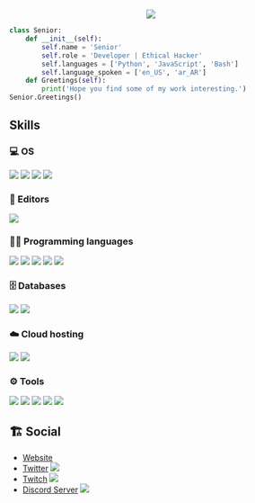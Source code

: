 
#
<p align=center>
<a href="https://discord.com/users/355579366991986688">
</a>
  </p>
<p align=center>
 <img src="https://komarev.com/ghpvc/?username=9z8-X7&style=for-the-badge&logo=Streamlit&color=blueviolet&logo=Bookmeter">
  </p>

```python
class Senior:
    def __init__(self):
        self.name = 'Senior'
        self.role = 'Developer | Ethical Hacker'
        self.languages = ['Python', 'JavaScript', 'Bash']
        self.language_spoken = ['en_US', 'ar_AR']
    def Greetings(self):
        print('Hope you find some of my work interesting.')
Senior.Greetings()
```


## Skills
### 💻 OS
![](https://img.shields.io/badge/-MacOS-lightgrey)
![](https://img.shields.io/badge/Ubuntu-E95420.svg?logo=Ubuntu&logoColor=black)
![](https://img.shields.io/badge/Kali-557C94.svg?logo=KaliLinux&logoColor=black)
![](https://img.shields.io/badge/Windows-0078D6.svg?logo=Windows&logoColor=black)

### 📝 Editors
![](https://img.shields.io/badge/Visual%20Studio%20Code-0078d7.svg?logo=visual-studio-code&logoColor=white)

### 👨‍💻 Programming languages
![](https://img.shields.io/badge/HTML-E34F26.svg?logo=html5&logoColor=white)
![](https://img.shields.io/badge/CSS-1572B6.svg?logo=css3&logoColor=white)
![](https://img.shields.io/badge/JavaScript-F7DF1E.svg?logo=javascript&logoColor=black)
![](https://img.shields.io/badge/Python-31A8FF.svg?logo=python&logoColor=white)
![](https://img.shields.io/badge/Bash-121011.svg?logo=gnu-bash&logoColor=white)

### 🗄️ Databases 
![](https://img.shields.io/badge/MySQL-4479A1.svg?logo=mysql&logoColor=white)
![](https://img.shields.io/badge/SQLite-003B57.svg?logo=SQLite&logoColor=white)

### ☁️ Cloud hosting
![](https://img.shields.io/badge/DigitalOcean-0080FF.svg?logo=DigitalOcean&logoColor=white)
![](https://img.shields.io/badge/RaspberryPi-A22846.svg?logo=RaspberryPi&logoColor=white)

### ⚙️ Tools
![](https://img.shields.io/badge/Terminal-4D4D4D.svg?logo=WindowsTerminal&logoColor=white)
![](https://img.shields.io/badge/Git-F05032.svg?logo=Git&logoColor=white")
![](https://img.shields.io/badge/Stack%20Overflow-F58025?logo=stackoverflow&logoColor=white)
![](https://img.shields.io/badge/npm-CB3837?logo=npm&logoColor=white)
![](https://img.shields.io/badge/PyPI-3775A9?logo=PyPI&logoColor=white)

## 🏗️ Social 
- [Website](https://notsenior.dev)
- [Twitter](https://twitter.com/seniorqy3)
![](https://img.shields.io/twitter/follow/seniorqy3?style=for-the-badge)
- [Twitch](https://www.twitch.tv/seniorqy3)
![](https://img.shields.io/twitch/status/seniorqy3?style=for-the-badge)
- [Discord Server](https://discord.gg/senior)
![](https://img.shields.io/discord/971088022017810432?style=for-the-badge)
